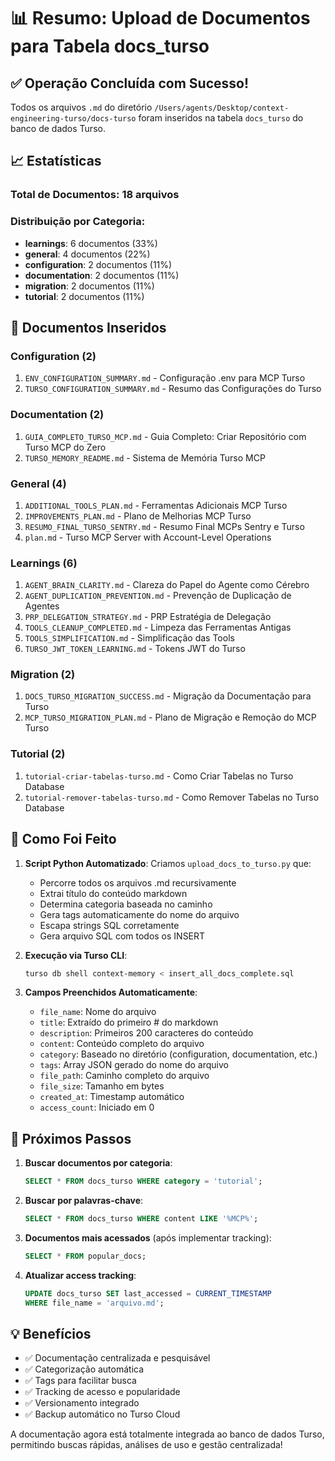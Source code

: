 # 📊 Resumo: Upload de Documentos para Tabela docs_turso

## ✅ Operação Concluída com Sucesso!

Todos os arquivos `.md` do diretório `/Users/agents/Desktop/context-engineering-turso/docs-turso` foram inseridos na tabela `docs_turso` do banco de dados Turso.

## 📈 Estatísticas

### Total de Documentos: **18 arquivos**

### Distribuição por Categoria:
- **learnings**: 6 documentos (33%)
- **general**: 4 documentos (22%)
- **configuration**: 2 documentos (11%)
- **documentation**: 2 documentos (11%)
- **migration**: 2 documentos (11%)
- **tutorial**: 2 documentos (11%)

## 📁 Documentos Inseridos

### Configuration (2)
1. `ENV_CONFIGURATION_SUMMARY.md` - Configuração .env para MCP Turso
2. `TURSO_CONFIGURATION_SUMMARY.md` - Resumo das Configurações do Turso

### Documentation (2)
1. `GUIA_COMPLETO_TURSO_MCP.md` - Guia Completo: Criar Repositório com Turso MCP do Zero
2. `TURSO_MEMORY_README.md` - Sistema de Memória Turso MCP

### General (4)
1. `ADDITIONAL_TOOLS_PLAN.md` - Ferramentas Adicionais MCP Turso
2. `IMPROVEMENTS_PLAN.md` - Plano de Melhorias MCP Turso
3. `RESUMO_FINAL_TURSO_SENTRY.md` - Resumo Final MCPs Sentry e Turso
4. `plan.md` - Turso MCP Server with Account-Level Operations

### Learnings (6)
1. `AGENT_BRAIN_CLARITY.md` - Clareza do Papel do Agente como Cérebro
2. `AGENT_DUPLICATION_PREVENTION.md` - Prevenção de Duplicação de Agentes
3. `PRP_DELEGATION_STRATEGY.md` - PRP Estratégia de Delegação
4. `TOOLS_CLEANUP_COMPLETED.md` - Limpeza das Ferramentas Antigas
5. `TOOLS_SIMPLIFICATION.md` - Simplificação das Tools
6. `TURSO_JWT_TOKEN_LEARNING.md` - Tokens JWT do Turso

### Migration (2)
1. `DOCS_TURSO_MIGRATION_SUCCESS.md` - Migração da Documentação para Turso
2. `MCP_TURSO_MIGRATION_PLAN.md` - Plano de Migração e Remoção do MCP Turso

### Tutorial (2)
1. `tutorial-criar-tabelas-turso.md` - Como Criar Tabelas no Turso Database
2. `tutorial-remover-tabelas-turso.md` - Como Remover Tabelas no Turso Database

## 🔧 Como Foi Feito

1. **Script Python Automatizado**: Criamos `upload_docs_to_turso.py` que:
   - Percorre todos os arquivos .md recursivamente
   - Extrai título do conteúdo markdown
   - Determina categoria baseada no caminho
   - Gera tags automaticamente do nome do arquivo
   - Escapa strings SQL corretamente
   - Gera arquivo SQL com todos os INSERT

2. **Execução via Turso CLI**:
   ```bash
   turso db shell context-memory < insert_all_docs_complete.sql
   ```

3. **Campos Preenchidos Automaticamente**:
   - `file_name`: Nome do arquivo
   - `title`: Extraído do primeiro # do markdown
   - `description`: Primeiros 200 caracteres do conteúdo
   - `content`: Conteúdo completo do arquivo
   - `category`: Baseado no diretório (configuration, documentation, etc.)
   - `tags`: Array JSON gerado do nome do arquivo
   - `file_path`: Caminho completo do arquivo
   - `file_size`: Tamanho em bytes
   - `created_at`: Timestamp automático
   - `access_count`: Iniciado em 0

## 🎯 Próximos Passos

1. **Buscar documentos por categoria**:
   ```sql
   SELECT * FROM docs_turso WHERE category = 'tutorial';
   ```

2. **Buscar por palavras-chave**:
   ```sql
   SELECT * FROM docs_turso WHERE content LIKE '%MCP%';
   ```

3. **Documentos mais acessados** (após implementar tracking):
   ```sql
   SELECT * FROM popular_docs;
   ```

4. **Atualizar access tracking**:
   ```sql
   UPDATE docs_turso SET last_accessed = CURRENT_TIMESTAMP 
   WHERE file_name = 'arquivo.md';
   ```

## 💡 Benefícios

- ✅ Documentação centralizada e pesquisável
- ✅ Categorização automática
- ✅ Tags para facilitar busca
- ✅ Tracking de acesso e popularidade
- ✅ Versionamento integrado
- ✅ Backup automático no Turso Cloud

A documentação agora está totalmente integrada ao banco de dados Turso, permitindo buscas rápidas, análises de uso e gestão centralizada!